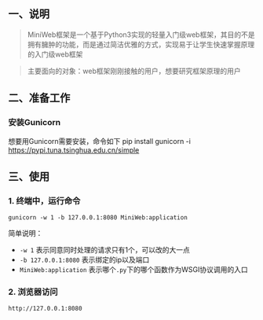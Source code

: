 
## 一、说明

> MiniWeb框架是一个基于Python3实现的轻量入门级web框架，其目的不是拥有臃肿的功能，而是通过简洁优雅的方式，实现易于让学生快速掌握原理的入门级web框架

> 主要面向的对象：web框架刚刚接触的用户，想要研究框架原理的用户

## 二、准备工作

### 安装Gunicorn
想要用Gunicorn需要安装，命令如下
pip install gunicorn -i https://pypi.tuna.tsinghua.edu.cn/simple


## 三、使用

### 1. 终端中，运行命令

```
gunicorn -w 1 -b 127.0.0.1:8080 MiniWeb:application
```

简单说明：

* `-w 1` 表示同意同时处理的请求只有1个，可以改的大一点
* `-b 127.0.0.1:8080` 表示绑定的ip以及端口
* `MiniWeb:application` 表示哪个`.py`下的哪个函数作为WSGI协议调用的入口

### 2. 浏览器访问

```
http://127.0.0.1:8080
```
